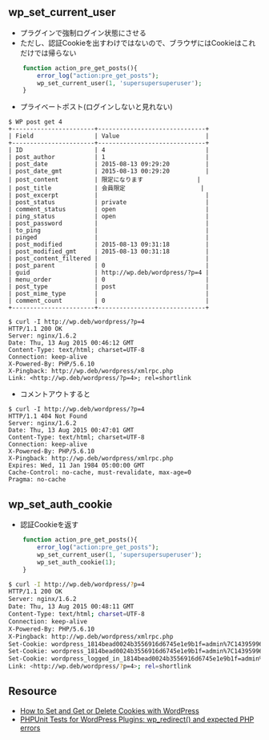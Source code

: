 ## wp_set_current_user

- プラグインで強制ログイン状態にさせる
- ただし、認証Cookieを出すわけではないので、ブラウザにはCookieはこれだけでは帰らない

~~~php
    function action_pre_get_posts(){
        error_log("action:pre_get_posts");
        wp_set_current_user(1, 'supersupersuperuser');
    } 
~~~      


- プライベートポスト(ログインしないと見れない)

~~~
$ WP post get 4
+-----------------------+------------------------------+
| Field                 | Value                        |
+-----------------------+------------------------------+
| ID                    | 4                            |
| post_author           | 1                            |
| post_date             | 2015-08-13 09:29:20          |
| post_date_gmt         | 2015-08-13 00:29:20          |
| post_content          | 限定になります               |
| post_title            | 会員限定                     |
| post_excerpt          |                              |
| post_status           | private                      |
| comment_status        | open                         |
| ping_status           | open                         |
| post_password         |                              |
| to_ping               |                              |
| pinged                |                              |
| post_modified         | 2015-08-13 09:31:18          |
| post_modified_gmt     | 2015-08-13 00:31:18          |
| post_content_filtered |                              |
| post_parent           | 0                            |
| guid                  | http://wp.deb/wordpress/?p=4 |
| menu_order            | 0                            |
| post_type             | post                         |
| post_mime_type        |                              |
| comment_count         | 0                            |
+-----------------------+------------------------------+
~~~

~~~
$ curl -I http://wp.deb/wordpress/?p=4
HTTP/1.1 200 OK
Server: nginx/1.6.2
Date: Thu, 13 Aug 2015 00:46:12 GMT
Content-Type: text/html; charset=UTF-8
Connection: keep-alive
X-Powered-By: PHP/5.6.10
X-Pingback: http://wp.deb/wordpress/xmlrpc.php
Link: <http://wp.deb/wordpress/?p=4>; rel=shortlink
~~~

- コメントアウトすると

~~~
$ curl -I http://wp.deb/wordpress/?p=4
HTTP/1.1 404 Not Found
Server: nginx/1.6.2
Date: Thu, 13 Aug 2015 00:47:01 GMT
Content-Type: text/html; charset=UTF-8
Connection: keep-alive
X-Powered-By: PHP/5.6.10
X-Pingback: http://wp.deb/wordpress/xmlrpc.php
Expires: Wed, 11 Jan 1984 05:00:00 GMT
Cache-Control: no-cache, must-revalidate, max-age=0
Pragma: no-cache
~~~

## wp_set_auth_cookie
- 認証Cookieを返す

~~~php
    function action_pre_get_posts(){
        error_log("action:pre_get_posts");
        wp_set_current_user(1, 'supersupersuperuser');
        wp_set_auth_cookie(1);
    }  
~~~    

~~~bash
$ curl -I http://wp.deb/wordpress/?p=4
HTTP/1.1 200 OK
Server: nginx/1.6.2
Date: Thu, 13 Aug 2015 00:48:11 GMT
Content-Type: text/html; charset=UTF-8
Connection: keep-alive
X-Powered-By: PHP/5.6.10
X-Pingback: http://wp.deb/wordpress/xmlrpc.php
Set-Cookie: wordpress_1814bead0024b3556916d6745e1e9b1f=admin%7C1439599691%7C9pIPXVJEaTf5uw3u3Azyet9Hs0unuBNXNuv37LFVtde%7C4d7653a1e0ef4773a65e273863ebb7c89dc76f201df512c424ccd001a6ea2382; path=/wordpress/wp-content/plugins; httponly
Set-Cookie: wordpress_1814bead0024b3556916d6745e1e9b1f=admin%7C1439599691%7C9pIPXVJEaTf5uw3u3Azyet9Hs0unuBNXNuv37LFVtde%7C4d7653a1e0ef4773a65e273863ebb7c89dc76f201df512c424ccd001a6ea2382; path=/wordpress/wp-admin; httponly
Set-Cookie: wordpress_logged_in_1814bead0024b3556916d6745e1e9b1f=admin%7C1439599691%7C9pIPXVJEaTf5uw3u3Azyet9Hs0unuBNXNuv37LFVtde%7Ce65938b26bdbd6c37d384bc5fe3d0e6e60bdcf9c1630e7e3793c5e5bcb6c92f0; path=/wordpress/; httponly
Link: <http://wp.deb/wordpress/?p=4>; rel=shortlink
~~~


## Resource

- [How to Set and Get or Delete Cookies with WordPress](http://www.codecheese.com/2013/11/how-to-set-and-get-or-delete-cookies-with-wordpress/)
- [PHPUnit Tests for WordPress Plugins: wp_redirect() and expected PHP errors](http://www.analysisandsolutions.com/blog/html/writing-phpunit-tests-for-wordpress-plugins-wp-redirect-and-continuing-after-php-errors.htm)